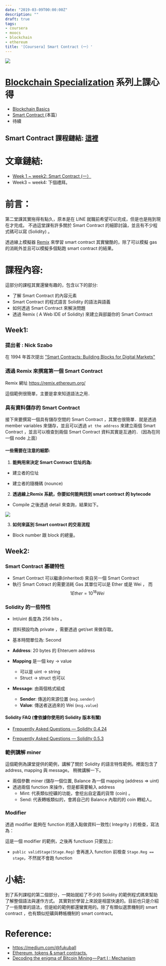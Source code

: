 ```yaml
---
date: "2019-03-09T00:00:00Z"
description: ""
draft: true
tags:
- coursera
- moocs
- blockchain
- ethereum
title: '[Coursera] Smart Contract (一）'
---
```


![](../images/2018/blockchain.png)



# [Blockchain Specialization](https://www.coursera.org/specializations/blockchain) 系列上課心得

- [Blockchain Basics](http://www.evanlin.com/moocs-bitcoin-basis/)
- [Smart Contract ](http://www.evanlin.com/moocs-smart-contract/)(本篇）
- 待續



## Smart Contract 課程鏈結:  [這裡](https://www.coursera.org/learn/smarter-contracts/home/welcome)



# 文章鏈結:

- [Week 1 ~ week2:  Smart Contract (一）](http://www.evanlin.com/moocs-smart-contract/)
- Week3  ~ week4: 下個禮拜。

# 前言：

第二堂課其實拖得有點久，原本是在 LINE 就職前希望可以完成，但是也是拖到現在才完成。 不過這堂課有許多關於 Smart Contract 的細節討論，並且有不少程式碼可以寫 (Solidity) 。

透過線上模擬器 [Remix]( https://remix.ethereum.org/)  來學習 smart contract 其實蠻酷的，除了可以模擬 gas 的消耗外並且可以模擬多個點跑 smart contract 的結果。



# 課程內容:

這部分的課程其實還蠻有趣的，包含以下的部分:

- 了解 Smart Contract 的內容元素
- Smart Contract 的程式語言 Solidity 的語法與語義
- 如何透過 Smart Contract 來解決問題
- 透過 Remix ( A Web IDE of Solidity) 來建立與部屬你的 Smart Contract



## Week1:

### 提出者 : Nick Szabo 

在 1994 年首次提出 ["Smart Contracts: Building Blocks for Digital Markets"](http://www.fon.hum.uva.nl/rob/Courses/InformationInSpeech/CDROM/Literature/LOTwinterschool2006/szabo.best.vwh.net/smart_contracts_2.html)  



### 透過 Remix 來撰寫第一個 Smart Contract

Remix 網址  https://remix.ethereum.org/

<script src="https://gist.github.com/kkdai/36702a5a65e878ad89a1aff456eac850.js"></script>

這個範例很簡單，主要是拿來知道語法之用．

### 具有資料儲存的 Smart Contract

<script src="https://gist.github.com/kkdai/778ee9998e290b4da1eaf17963305312.js"></script>

接下來要撰寫一個具有儲存空間的 Smart Contract ，其實也很簡單．就是透過 member variables 來儲存，並且可以透過 `at the address` 來建立兩個 Smart Contract ，並且可以檢查到兩個 Smart Contract 資料其實是互通的．（因為在同一個 node 上面）



#### 一些需要在注意的細節:

1. **能夠用來決定 Smart Contract 位址的為:**

- 建立者的位址

- 建立者的隨機碼 (nounce)

  

2. **透過線上Remix 系統，你要如何能夠找到 smart contract 的 bytecode**

- Compile 之後透過 detail 來查詢，結果如下。

![](../images/2019/remix_bytecode.png)

3. **如何來區別 Smart contract 的交易流程**

- Block number 跟 block 的總量。






## Week2:



### Smart Contract 基礎特性

- Smart Contract 可以繼承(inherited) 來自另一個 Smart Contract
- 執行 Smart Cotract 的需要消耗 Gas 其單位可以是 Ether 或是  Wei ， 而 $$ 1 Ether = 10 ^ {18} Wei $$   



### Solidity 的一些特性

- Int/uint 長度為 256 bits 。

- 資料預設均為 private ，需要透過 get/set 來做存取。

- 基本時間單位為: Second

- **Address**: 20 bytes 的 Ehteruem address

- **Mapping** 是一個 key -> value 

  - 可以是 uint -> string
  - Struct -> struct 也可以

- **Message**: 由兩個格式組成

  - **Sender**: 傳送的來源位置 (`msg.sender`)
  - **Value**: 傳送者送過來的 Wei (`msg.value`)

  



#### Solidity FAQ (會依據你使用的 Solidity 版本有關)

- [Frequently Asked Questions — Solidity 0.4.24](http://solidity.readthedocs.io/en/v0.4.24/frequently-asked-questions.html)

- [Frequently Asked Questions — Solidity 0.5.3](https://solidity.readthedocs.io/en/v0.5.3/frequently-asked-questions.html)



<script src="https://gist.github.com/kkdai/b950969e2d454978e66c4b35fab346bd.js"></script>


### 範例講解 miner  

這個範例為課堂提供的範例，講解了關於 Solidity 的語言特性範例。裡面包含了 address, mapping 與 message。 稍微講解一下。

- 兩個參數 miner (儲存一個位置, Balance 為一個 mapping (address => uint) 
- 透過兩個 function 來操作，但是都需要輸入 address 
  - Mint: 代表類似挖礦的功能，會挖出自定義的貨幣 (coin) 。
  - Send: 代表轉帳類似的，會將自己的 Balance 內取的的 coin 轉給人。



### Modifier 

透過 modifier 能夠在 function 的進入點做資料一致性( Integrity ) 的檢查，寫法為：

<script src="https://gist.github.com/kkdai/7066fc5cb62df22ee09a27b2f8ef231f.js"></script>

這是一個 modifier 的範例，之後再 functiuon 只要加上:

<script src="https://gist.github.com/kkdai/43e3e65aeab3cf5eac1613775a1a8ffb.js"></script>

- `public validStage(Stage.Reg)` 會再進入 function 前檢查 `Stage.Reg == stage`，不然就不會跑 function



# 小結:

到了系列課程的第二個部分，一開始就給了不少的 Solidity 的範例程式碼來幫助了解整個語法與運作方式。 其實對於學習上來說是相當快速的。目前也只是介紹了一些簡單的語法，但是給的範例都還蠻實用的。除了有類似選票機制的 smart contract ，也有類似挖礦與轉帳機制的 smart contract。



# Reference:

- https://medium.com/@fukuball 
- [Ethereum, tokens & smart contracts.](https://medium.com/@k3no/ethereum-tokens-smart-contracts-80f639f5c46b)
- [Decoding the enigma of Bitcoin Mining — Part I : Mechanism](https://medium.com/all-things-ledger/decoding-the-enigma-of-bitcoin-mining-f8b2697bc4e2)




